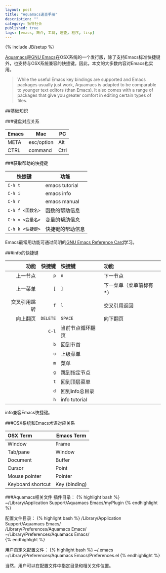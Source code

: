 ```yaml
---
layout: post
title: "Aquamacs速查手册"
description: ""
category: 振导社会
published: true
tags: [emacs, 简介, 工具, 速查, 程序, lisp]
---
```

{% include JB/setup %}

[Aquamacs](http://Aquamacs.org)是[GNU Emacs](http://www.gnu.org/software/emacs/)在OSX系统的一个发行版，除了支持Emacs标准快捷键外，也支持与OSX系统兼容的快捷键。因此，本文的大多数内容对Emacs也实用。

>While the useful Emacs key bindings are supported and Emacs packages usually just work, Aquamacs is adapted to be comparable to younger text editors (than Emacs). It also comes with a range of packages that give you greater comfort in editing certain types of files.

##基础知识

###键盘对应关系

Emacs | Mac | PC
----|----|----
META | esc/option | Alt
CTRL | command | Ctrl

###获取帮助的快捷键

快捷键 | 功能
---- | ----  
`C-h t` | emacs tutorial 
`C-h i` | emacs info 
`C-h r` | emacs manual  
`C-h f <函数名>` | 函数的帮助信息  
`C-h v <变量名>` | 变量的帮助信息  
`C-h k <快捷键>` | 快捷键的帮助信息

Emacs最常用功能可通过简明的[GNU Emacs Reference Card](http://www.damtp.cam.ac.uk/user/eglen/ess11/resources/emacs-refcard.pdf)学习。

###info的快捷键

功能 | 快捷键 | 快捷键 | 功能
----: | ----: | :---- | :----
上一节点 | `p` | `n` | 下一节点   
上一菜单 | `[` | `]` | 下一菜单（菜单前标有*）
交叉引用跳转 | `f` | `l` | 交叉引用返回
向上翻页 | `DELETE` | `SPACE` | 向下翻页   
||`C-l` | 当前节点循环翻页
||`b` | 回到节首   
||`u` | 上级菜单
||`m` | 菜单 
||`g` | 跳到指定节点
||`t` | 回到顶层菜单
||`d` | 回到info总目录
||`h` | info tutorial 

info兼容Emacs快捷键。

<!--
###Emacs戏法

 快捷键 | 功能
---- | ----
`C-u <数字> 快捷键`| 为快捷键传送参数
`M-<数字> 快捷键`| 执行快捷键`<数字>`次

如何输入`<数字>`个数字？

拼写检查：   
ispell、flyspell-mode

Tabs and Windows：
一个tab对应于一个buffer，OSX切换tab的快捷键是command+数字
Aquamacs配置文件的位置

可用C-h v load-path查看  
-->

###OSX系统和Emacs术语对应关系 

OSX Term | Emacs Term     
:--------|----------  
Window    | Frame      
Tab/pane  | Window    
Document  | Buffer    
Cursor    | Point    
Mouse pointer     | Pointer  
Keyboard shortcut | Key (binding)  

###Aquamacs相关文件 
插件目录： 
{% highlight bash %}
~/Library/Application Support/Aquamacs Emacs/myPlugin
{% endhighlight %}

配置文件目录：
{% highlight bash %}
/Library/Application Support/Aquamacs Emacs/  
/Library/Preferences/Aquamacs Emacs/  
~/Library/Preferences/Aquamacs Emacs/  
{% endhighlight %}

用户自定义配置文件：
{% highlight bash %}
~/.emacs
~/Library/Preferences/Aquamacs Emacs/Preferences.el
{% endhighlight %}

当然，用户可以在配置文件中指定目录和相关文件位置。





 
